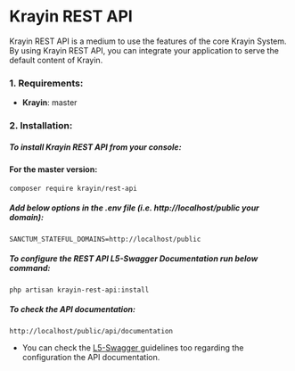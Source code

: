 # Krayin REST API

<p>Krayin REST API is a medium to use the features of the core Krayin System. By using Krayin REST API, you can integrate your application to serve the default content of Krayin.</p>

### 1. Requirements:

* **Krayin**: master

### 2. Installation:

##### To install Krayin REST API from your console:

#### For the master version:
~~~
composer require krayin/rest-api
~~~

##### Add below options in the .env file (i.e. http://localhost/public your domain):

~~~
SANCTUM_STATEFUL_DOMAINS=http://localhost/public
~~~

##### To configure the REST API L5-Swagger Documentation run below command:

~~~
php artisan krayin-rest-api:install
~~~

##### To check the API documentation:

~~~
http://localhost/public/api/documentation
~~~

* You can check the <a href="https://github.com/DarkaOnLine/L5-Swagger"> L5-Swagger </a> guidelines too regarding the configuration the API documentation.